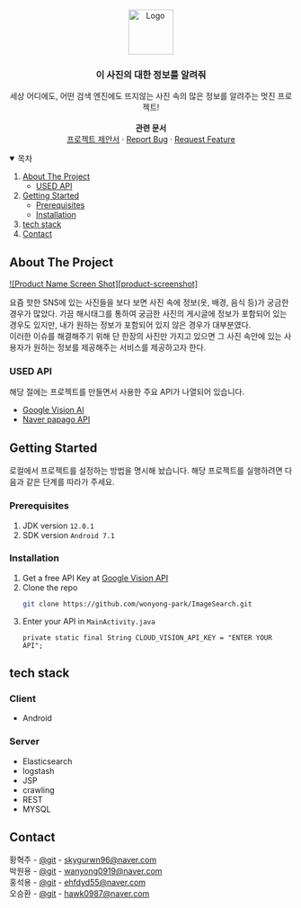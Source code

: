 


<!-- PROJECT LOGO -->
<br />
<p align="center">
  <a href="https://github.com/othneildrew/Best-README-Template">

  <img src="https://user-images.githubusercontent.com/47339929/117532491-c70fa500-b022-11eb-8e6f-2735b7ab193b.png" alt="Logo" width="80" height="80"> 
  </a>

  <h3 align="center">이 사진의 대한 정보를 알려줘</h3>

  <p align="center">
    세상 어디에도, 어떤 검색 엔진에도 뜨지않는 사진 속의 많은 정보를 알려주는 멋진 프로젝트!     <br />
    <br />
   <strong> 관련 문서 </strong>
    <br />
    <a href="https://github.com/wonyong-park/ImageSearch/blob/main/%EC%9D%B4%20%EC%82%AC%EC%A7%84%EC%9D%98%20%EC%A0%95%EB%B3%B4%EB%A5%BC%20%EC%95%8C%EB%A0%A4%EC%A4%98_%EC%A0%9C%EC%95%88%EC%84%9C.hwp">프로젝트 제안서</a>
    ·
    <a href="">Report Bug</a>
    ·
    <a href="">Request Feature</a>
  </p>
</p>



<!-- TABLE OF CONTENTS -->
<details open="open">
  <summary>목차</summary>
  <ol>
    <li>
      <a href="#about-the-project">About The Project</a>
      <ul>
        <li><a href="#USED-API">USED API</a></li>
      </ul>
    </li>
    <li>
      <a href="#getting-started">Getting Started</a>
      <ul>
        <li><a href="#prerequisites">Prerequisites</a></li>
        <li><a href="#installation">Installation</a></li>
      </ul>
    </li>
    <li><a href="#tech-stack">tech stack</a></li>
    <li><a href="#contact">Contact</a></li>
  </ol>
</details>



<!-- ABOUT THE PROJECT -->
## About The Project

[![Product Name Screen Shot][product-screenshot]](https://example.com)

요즘 핫한 SNS에 있는 사진들을 보다 보면 사진 속에 정보(옷, 배경, 음식 등)가 궁금한 경우가 많았다. 
가끔 해시태그를 통하여 궁금한 사진의 게시글에 정보가 포함되어 있는 경우도 있지만, 내가 원하는 정보가 포함되어 있지 않은 경우가 대부분였다.</br>
이러한 이슈를 해결해주기 위해 단 한장의 사진만 가지고 있으면 그 사진 속안에 있는 사용자가 원하는 정보를 제공해주는 서비스를 제공하고자 한다.

### USED API
해당 절에는 프로젝트를 만들면서 사용한 주요 API가 나열되어 있습니다.
* [Google Vision AI](https://cloud.google.com/vision?utm_source=naver&utm_medium=cpc&utm_campaign=japac-KR-all-ko-dr-bkws-all-all-trial-none-na-1009882&utm_content=text-blank_slate-none-none-DEV_c-CRE_%7Bcreative%7D-ADGP_-KWID_700000002227900-%7BTargetId%7D&utm_term=KW_%7Bkeyword%3Adefault%7D-%EA%B5%AC%EA%B8%80%EB%B9%84%EC%A0%84API&gclid=CKjEp__QufACFZWXvAod08kNEQ&gclsrc=ds)
* [Naver papago API](https://developers.naver.com/docs/papago/)


<!-- GETTING STARTED -->
## Getting Started
로컬에서 프로젝트를 설정하는 방법을 명시해 놨습니다.
해당 프로젝트를 실행하려면 다음과 같은 단계를 따라가 주세요.

### Prerequisites
1. JDK version `12.0.1`
2. SDK version `Android 7.1`

### Installation

1. Get a free API Key at [Google Vision API](https://cloud.google.com/vision?utm_source=naver&utm_medium=cpc&utm_campaign=japac-KR-all-ko-dr-bkws-all-all-trial-none-na-1009882&utm_content=text-blank_slate-none-none-DEV_c-CRE_%7Bcreative%7D-ADGP_-KWID_700000002227900-%7BTargetId%7D&utm_term=KW_%7Bkeyword%3Adefault%7D-%EA%B5%AC%EA%B8%80%EB%B9%84%EC%A0%84API&gclid=CKjEp__QufACFZWXvAod08kNEQ&gclsrc=ds)
2. Clone the repo
   ```sh
   git clone https://github.com/wonyong-park/ImageSearch.git
   ```
3. Enter your API in `MainActivity.java`
   ```JS
   private static final String CLOUD_VISION_API_KEY = "ENTER YOUR API";
   ```



<!-- USAGE EXAMPLES -->
## tech stack

### Client
- Android

### Server
- Elasticsearch
- logstash
- JSP
- crawling
- REST
- MYSQL




<!-- CONTACT -->
## Contact

황혁주 - [@git](https://github.com/huckjuhwang) - skygurwn96@naver.com    <br />
박원용 - [@git](https://github.com/wonyong-park) - wanyong0919@naver.com    <br />
홍석용 - [@git](https://github.com/seokhong962) - ehfdyd55@naver.com   <br />
오승환 - [@git](https://github.com/seokhong962) - hawk0987@naver.com    <br />









